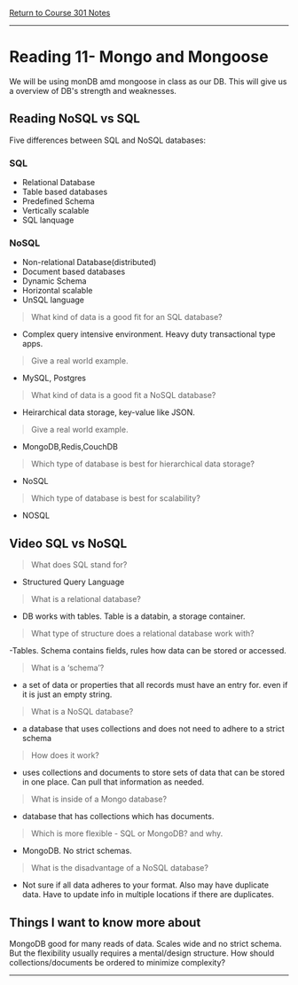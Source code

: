 [Return to Course 301 Notes](https://KrisDunning.github.io/301-Reading-Notes)

-----

# Reading 11- Mongo and Mongoose

We will be using monDB amd mongoose in class as our DB. This will give us a overview of DB's strength and weaknesses.



## Reading NoSQL vs SQL

Five differences between SQL and NoSQL databases:

### SQL

- Relational Database
- Table based databases
- Predefined Schema
- Vertically scalable
- SQL lanquage

### NoSQL

- Non-relational Database(distributed)
- Document based databases
- Dynamic Schema
- Horizontal scalable
- UnSQL language

> What kind of data is a good fit for an SQL database?

- Complex query intensive environment. Heavy duty transactional type apps. 

> Give a real world example.

- MySQL, Postgres

> What kind of data is a good fit a NoSQL database?

- Heirarchical data storage, key-value like JSON.

> Give a real world example.

- MongoDB,Redis,CouchDB

> Which type of database is best for hierarchical data storage?

- NoSQL

> Which type of database is best for scalability?

- NOSQL

## Video SQL vs NoSQL

> What does SQL stand for?

- Structured Query Language

> What is a relational database?

- DB works with tables. Table is a databin, a storage container.

> What type of structure does a relational database work with?

-Tables. Schema contains fields, rules how data can be stored or accessed.

> What is a ‘schema’?

- a set of data or properties that all records must have an entry for. even if it is just an empty string.

> What is a NoSQL database?

- a database that uses collections and does not need to adhere to a strict schema

> How does it work?

- uses collections and documents to store sets of data that can be stored in one place. Can pull that information as needed. 

> What is inside of a Mongo database?

- database that has collections which has documents. 

> Which is more flexible - SQL or MongoDB? and why.

- MongoDB. No strict schemas.

> What is the disadvantage of a NoSQL database?

- Not sure if all data adheres to your format. Also may have duplicate data. Have to update info in multiple locations if there are duplicates. 

## Things I want to know more about

MongoDB good for many reads of data. Scales wide and no strict schema. But the flexibility usually requires a mental/design structure. How should collections/documents be ordered to minimize complexity? 

-----
